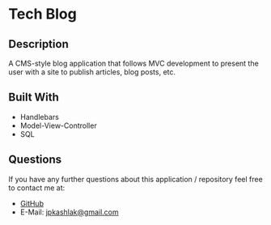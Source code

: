 # Tech Blog
## Description
A CMS-style blog application that follows MVC development to present the user with a site to publish articles, blog posts, etc.
## Built With
* Handlebars
* Model-View-Controller
* SQL
## Questions
If you have any further questions about this application / repository feel free to contact me at: 
* [GitHub](https://github.com/jpkashlak)
* E-Mail: jpkashlak@gmail.com
